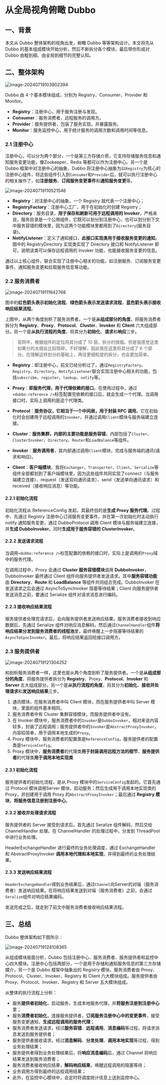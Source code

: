 # 从全局视角俯瞰 Dubbo





## 一、背景

本文从 Dubbo 整体架构的视角出发，俯瞰 Dubbo 等等架构设计。本文将先从 Dubbo 的基本组成模块开始分析，然后不断拆分各个模块，最后带你形成对 Dubbo 由粗到细、由全局到细节的完整认知。



## 二、整体架构

![image-20240719103902394](https://ezreal-tuchuang-1312880100.cos.ap-guangzhou.myqcloud.com/article/image-20240719103902394.png)

Dubbo 由 4 个基本模块组成，分别为 Registry、Consumer、Provider 和 Monitor。

- **Registry**：注册中心，用于服务注册与发现。
- **Consumer**：服务消费者，远程服务的调用方。
- **Provider**：服务提供者，包装了服务实现，并暴露服务。
- **Monitor**：服务监控中心，用于统计服务的调用次数和调用时间等信息。





### 2.1 注册中心

注册中心，可以分为两个部分，一个是第三方存储介质，它支持存储服务信息和通知服务变更功能，像Zookeeper、Redis 等都可以作为注册中心。另一个是 Dubbo 框架中对注册中心的抽象，Dubbo 将注册中心抽象为以`Registry`为核心的注册中心组件，将这些组件引入到`Consumer`和`Provider`后，就可以执行注册中心的相关操作了，如**注册服务**、**订阅服务变更事件**和**通知服务变更**等。

![image-20240719110521546](https://ezreal-tuchuang-1312880100.cos.ap-guangzhou.myqcloud.com/article/image-20240719110521546.png)

- **Registry**：对注册中心的抽象，一个 Registry 就代表一个注册中心；
- **RegistryFactory**：注册中心工厂，用于在初始化时创建 Registry；
- **Directory**：服务目录，**用于保存和刷新可用于远程调用的 Invoker**，严格来说，服务目录是一个公用组件，它既可以划分到注册中心，也可以划分到下文中服务容错的模块里，因为这两个功能模块里都用到了`Directory`(服务目录)。
- **NotifyListener**：定义了通知接口，**此接口实现类用于接收服务变更的通知**。图中的 RegistryDirectory 实现类实现了 Directory 接口和 NotifyListener 即可，说明该类可以保存远程调用的 Invoker 功能，也能接收服务变更的信息。

通过以上核心组件，联合实现了注册中心相关的功能，如注册服务、订阅服务变更事件、通知服务变更和拉取服务信息等功能。



### 2.2 服务消费者

![image-20240719111642768](https://ezreal-tuchuang-1312880100.cos.ap-guangzhou.myqcloud.com/article/image-20240719111642768.png)

图中的**红色箭头表示初始化流程**，**绿色箭头表示发送请求流程**，**蓝色箭头表示接收响应结果流程**。

上图中，从两个角度剖析了服务消费者。一个是**从组成部分的角度**，将服务消费者拆分为 **Registry**、**Proxy**、**Protocol**、**Cluster**、**Invoker** 和 **Client** 六大组成部分。另一个是**从执行流程的角度**，将其分为**初始化**、**请求**和**响应**三步。

> 官网中，根据组件的定位将其分成了 10 层，拆分的很细。但是我感觉这里如果分的太细会比较琐碎，不好理解，因此我在这里将其分成了 6 个部分。在理解这样划分的基础上，再往更细粒度的拆分，也会更加简单。

- **Registry**：即注册中心，前文已经分析过了，通过`RegistryFactory`、`Registry`、`Directory`、`NotifyLisetener`联合实现注册中心相关的功能，包括`subscribe`、`register`、`lookup`、`notify`等。

- **Proxy**：**即服务代理，用于代理依赖的接口**。在使用过程中，通过`<dubbo:reference />`标签配置完依赖的接口后，就会生成一个代理。当调用接口时，实际上调用的是这个代理类。

- **Protocol**：**服务协议，它相当于一个中间层，用于封装 RPC 调用**。它在初始化时会创建用于远程调用的`Invoker`，并通过调用`Client`模块与服务端建立连接。

- **Cluster**：**服务集群，内部的主要功能是服务容错**。内部包括了`Cluster`、`ClusterInvoker`、`Directory`、`Router`和`LoadBalance`等组件。

- **Invoker**：**服务调用者**，其内部通过调用`Client`模块，完成与服务端的通讯(请求和响应)。

- **Client**：**客户端模块**，我将`Exchanger`、`Transporter`、`Client`、`Serialize`等组件全部都划到了客户端模块里，因为这些组件共同实现了connect（与服务端建立连接）、request（发送双向通讯请求）、send（发送单向通讯请求）和received（接收响应消息）等功能。



#### 2.2.1 初始化流程

初始化流程从 ReferenceConfig 发起，其最终目的是**生成 Proxy 服务代理**。过程中，先通过 Registry 注册中心订阅服务变更事件，并在第一次初始化时主动执行 notify 通知服务变更，通过 DubboProtocol 调用 Client 模块与服务端建立连接，并**生成 DubboInvoker**。同时**生成用于服务容错的 ClusterInvoker**。



#### 2.2.2 发送请求流程

当调用`<dubbo:reference />`标签配置的依赖的接口时，实际上是调用的`Proxy`域中的服务代理。

在调用过程中，Proxy 会通过 **Cluster 服务容错模块**调用 **DubboInvoker**，DubboInvoker 最终通过 Client 组件向服务提供者发送请求。其中**服务容错功能**由 **Directory**、**Route** 和 **LoadBalance** 等组件共同组合完成。DubboInvoker 在 发送请求之后会通过 AsyncToSyncInvoker 阻塞等待结果；Client 向服务提供者发送消息之前，要通过 Serialize 组件对请求消息进行编码。



#### 2.2.3 接收响应结果流程

服务提供者处理完请求后，会向服务提供者发送响应结果。服务消费者接收到响应数据后，先通过 Serialize 组件对响应消息解码，然后通过`ChannelHandler`组件**将响应结果分发到服务消费者的线程池**里，最终唤醒上一步阻塞等待结果的`AsyncToSyncInvoker`。最后，将响应结果返回给接口调用方。





### 2.3 服务提供者

![image-20240719121304252](https://ezreal-tuchuang-1312880100.cos.ap-guangzhou.myqcloud.com/article/image-20240719121304252.png)

和剖析服务消费者一样，这里也是从两个角度剖析了服务提供者。一个是**从组成部分的角度**，将服务提供者拆分为 **Registry**、Proxy、**Protocol**、**Invoker** 和 **Server** 五大组成部分。另一个是**从执行流程的角度**，将其分为**初始化**、**接收并处理请求**和**发送响应结果**三步。

1. 通讯模块，在服务消费者中叫 Client 模块，而在服务提供者中叫 Server 模块，里面的组件基本相同。
2. 服务消费者中有 Cluster 集群容错模块，而服务提供者中没有。
3. 在 Invoker 模块中，服务消费者中的`Invoker`是`DubboInvoker`，相对来说内容较多，封装了远程调用；服务提供者中的`Invoker`是`AbstractProxyInvoker`，内容较简单，用于调用本地生成的`Proxy`。
4. Proxy 模块中，服务消费者的配置类是`ReferenceConfig`，服务提供者的配置类是`ServiceConfig`。
5. Proxy 模块中，**服务消费者**的代理类**用于封装调用远程方法的细节**，**服务提供者**的代理类**用于调用本地实现类**



#### 2.3.1 初始化流程

服务提供者的初始化流程，是从 Proxy 模块中的`ServiceConfig`发起的。它首先通过 Protocol 模块调用Server 模块，启动服务；然后生成用于调用本地实现类的 Proxy，并创建用于调用 Proxy 的`AbstractProxyInvoker`；最后通过 **Registry 模块**，**将服务信息注册到注册中心**。

#### 2.3.2 接收并处理请求流程

服务提供者的 Server 接受到请求后，首先通过 Seralize 组件解码，然后交给 ChannelHandler 处理，在 ChannelHandler 的处理过程中，分发到 ThreadPool 中进行业务处理。

HeaderExchangeHandler 进行最终的业务处理调度，通过 ExchangeHandler 和 AbstractProxyInvoker **调用本地代理和本地实现**，并得到最终的业务处理结果。



#### 2.3.3 发送响应结果流程

`HeaderExchangeHandler`得到业务结果后，通过`Channel`向Server的对端（服务消费者）发送响应结果。在将响应结果发送到对端（服务消费者）之前，会通过`Seralize`组件对响应结果编码。

发送完成之后，就走到了前文中服务消费者接收响应结果流程。





## 三、总结

Dubbo 整体架构如下图所示：

![image-20240719124108365](https://ezreal-tuchuang-1312880100.cos.ap-guangzhou.myqcloud.com/article/image-20240719124108365.png)

从组成模块层面分析，Dubbo 包括注册中心、服务消费者、服务提供者和监控中心四大模块。注册中心包括两部分，一个是用于存储和通知服务信息的第三方存储媒介，另一个是 Dubbo 框架中抽象出的 Registry 模块。服务消费者由 Proxy、Protocol、Cluster、Invoker、Registry 和 Client 六大模块组成。服务提供者由 Proxy、Protocol、Invoker、Registry 和 Server 五大模块组成。

从整体的执行流程上分析：

- 服务**提供者初始化**，启动服务，生成本地服务代理，并**将服务注册到注册中心**里；
- 服务**消费者初始化**，连接服务提供者，**订阅服务注册中心中的变更事件**，接受服务变更通知，**生成远程调用的服务代理**；
- 服务消费者发送请求，经过**服务容错**、**远程调用**、**消息编码**等过程，将请求消息发送到服务提供者；
- 服务提供者接收请求，经过**消息解码**、**分发处理**、**调用本地实现**等过程，得到业务处理结果；
- 服务提供者得到业务处理结果后，将**响应消息编码**后，通过 Channel 将响应结果发送到服务消费者；
- 服务消费者接收响应结果，**解码响应结果**，唤醒远程调用的阻塞等待；
- 业务调用方得到最终的远程调用结果；
- 此外，在监控中心模块中，会定时将调度统计信息上送到监控中心。


